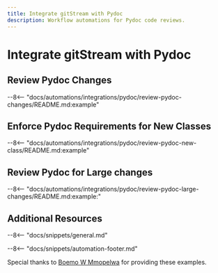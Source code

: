 ```yaml
---
title: Integrate gitStream with Pydoc
description: Workflow automations for Pydoc code reviews.
---
```

# Integrate gitStream with Pydoc

<a name="review-pydoc-changes"></a>
## Review Pydoc Changes
--8<-- "docs/automations/integrations/pydoc/review-pydoc-changes/README.md:example"

<a name="review-pydoc-new-class"></a>
## Enforce Pydoc Requirements for New Classes
--8<-- "docs/automations/integrations/pydoc/review-pydoc-new-class/README.md:example"

<a name="review-pydoc-large-changes"></a>
## Review Pydoc for Large changes
--8<-- "docs/automations/integrations/pydoc/review-pydoc-large-changes/README.md:example:"

## Additional Resources

--8<-- "docs/snippets/general.md"

--8<-- "docs/snippets/automation-footer.md"


Special thanks to [Boemo W Mmopelwa](https://github.com/xTrilton) for providing these examples.
